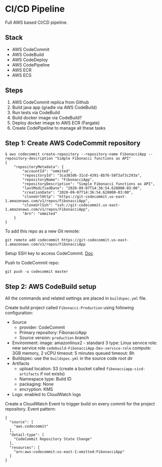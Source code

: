 # CI/CD Pipeline

Full AWS based CI/CD pipeline.

## Stack
- AWS CodeCommit
- AWS CodeBuild
- AWS CodeDeploy
- AWS CodePipeline
- AWS ECR
- AWS ECS

## Steps

1. AWS CodeCommit replica from Github
2. Build java app (gradle via AWS CodeBuild)
3. Run tests via CodeBuild
4. Build docker image via CodeBuild?
5. Deploy docker image to AWS ECR (Fargate)
6. Create CodePipeline to manage all these tasks

## Step 1: Create AWS CodeCommit repository

```shell script
$ aws codecommit create-repository --repository-name FibonacciApp --repository-description "Simple Fibonacci functions as API"
{
    "repositoryMetadata": {
        "accountId": "ommited",
        "repositoryId": "3ca383d6-31cd-4391-8b76-58f3af3c293a",
        "repositoryName": "FibonacciApp",
        "repositoryDescription": "Simple Fibonacci functions as API",
        "lastModifiedDate": "2020-09-07T14:36:54.628000-03:00",
        "creationDate": "2020-09-07T14:36:54.628000-03:00",
        "cloneUrlHttp": "https://git-codecommit.us-east-1.amazonaws.com/v1/repos/FibonacciApp",
        "cloneUrlSsh": "ssh://git-codecommit.us-east-1.amazonaws.com/v1/repos/FibonacciApp",
        "Arn": "ommited"
    }
}
```

To add this repo as a new Git remote:

```shell script
git remote add codecommit https://git-codecommit.us-east-1.amazonaws.com/v1/repos/FibonacciApp
```

Setup SSH key to access CodeCommit. [Doc](https://docs.aws.amazon.com/codecommit/latest/userguide/setting-up-ssh-unixes.html#setting-up-ssh-unixes-keys)

Push to CodeCommit repo:

```shell script
git push -u codecommit master
```

## Step 2: AWS CodeBuild setup

All the commands and related settings are placed in `buildspec.yml` file.

Create build project called `Fibonacci-Production` using following configuration:
  - Source
    - provider: CodeCommit
    - Primary repository: FibonacciApp
    - Source version: `production` branch
  - Environment:
    image: amazonlinux2 - standard 3
    type: Linux
    service role: new service role `codebuild-FibonacciApp-Dev-service-role`
    compute: 3GB memory, 2 vCPU
    timeout: 5 minutes
    queued timeout: 8h
  - Buildspec: use the `buildspec.yml` in the source code root dir
  - Artifacts
    - upload location: S3 (create a bucket called `fibonacciapp-cicd-artifacts` if not exists)
    - Namespace type: Build ID
    - packaging: None
    - encryption: KMS
  - Logs: enabled to CloudWatch logs

Create a CloudWatch Event to trigger build on every commit for the project repository. Event pattern:

```
{
  "source": [
    "aws.codecommit"
  ],
  "detail-type": [
    "CodeCommit Repository State Change"
  ],
  "resources": [
    "arn:aws:codecommit:us-east-1:omitted:FibonacciApp"
  ]
}
```
